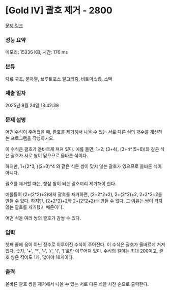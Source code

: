 # [Gold IV] 괄호 제거 - 2800 

[문제 링크](https://www.acmicpc.net/problem/2800) 

### 성능 요약

메모리: 15336 KB, 시간: 176 ms

### 분류

자료 구조, 문자열, 브루트포스 알고리즘, 비트마스킹, 스택

### 제출 일자

2025년 8월 24일 18:42:38

### 문제 설명

<p>어떤 수식이 주어졌을 때, 괄호를 제거해서 나올 수 있는 서로 다른 식의 개수를 계산하는 프로그램을 작성하시오.</p>

<p>이 수식은 괄호가 올바르게 쳐져 있다. 예를 들면, 1+2, (3+4), (3+4*(5+6))와 같은 식은 괄호가 서로 쌍이 맞으므로 올바른 식이다.</p>

<p>하지만, 1+(2*3, ((2+3)*4 와 같은 식은 쌍이 맞지 않는 괄호가 있으므로 올바른 식이 아니다.</p>

<p>괄호를 제거할 때는, 항상 쌍이 되는 괄호끼리 제거해야 한다.</p>

<p>예를들어 (2+(2*2)+2)에서 괄호를 제거하면, (2+2*2+2), 2+(2*2)+2, 2+2*2+2를 만들 수 있다. 하지만, (2+2*2)+2와 2+(2*2+2)는 만들 수 없다. 그 이유는 쌍이 되지 않는 괄호를 제거했기 때문이다.</p>

<p>어떤 식을 여러 쌍의 괄호가 감쌀 수 있다.</p>

### 입력 

 <p>첫째 줄에 음이 아닌 정수로 이루어진 수식이 주어진다. 이 수식은 괄호가 올바르게 쳐져있다. 숫자, '+', '*', '-', '/', '(', ')'로만 이루어져 있다. 수식의 길이는 최대 200이고, 괄호 쌍은 적어도 1개, 많아야 10개이다. </p>

### 출력 

 <p>올바른 괄호 쌍을 제거해서 나올 수 있는 서로 다른 식을 사전 순으로 출력한다.</p>

